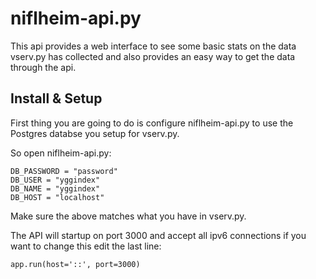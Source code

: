 # niflheim-api.py

This api provides a web interface to see some basic stats on the data vserv.py has collected and also provides an easy way to get the data through the api.  

## Install & Setup

First thing you are going to do is configure niflheim-api.py to use the Postgres databse you setup for vserv.py.  

So open niflheim-api.py:

    DB_PASSWORD = "password"
    DB_USER = "yggindex"
    DB_NAME = "yggindex"
    DB_HOST = "localhost"

Make sure the above matches what you have in vserv.py.  

The API will startup on port 3000 and accept all ipv6 connections if you want to change this edit the last line:  

    app.run(host='::', port=3000)
